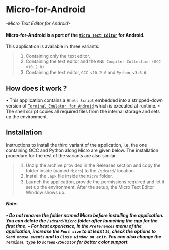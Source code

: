 # Micro-for-Android
*-Micro Text Editor for Android-*

#### **Micro-for-Android** is a port of the [`Micro Text Editor`](https://github.com/zyedidia/micro) for Android.
This application is available in three variants:
> 1. Containing only the text editor.
> 2. Containing the text editor and the `GNU Compiler Collection (GCC v10.2.0)`.
> 3. Containing the text editor, `GCC v10.2.0` and `Python v3.6.6`.

## How does it work ?

• This application contains a `Shell Script` embedded into a stripped-down version of [`Terminal Emulator for Android`](https://github.com/jackpal/Android-Terminal-Emulator) which is executed at runtime.
• The shell script copies all required files from the internal storage and sets up the environment.

## Installation

Instructions to install the third variant of the application, i.e. the one containing GCC and Python along Micro are given below. The installation procedure for the rest of the variants are also similar.

> 1. Unzip the archive provided in the Releases section and copy the folder inside (named `Micro`) to the `/sdcard/` location.
> 2. Install the `.apk` file inside the `Micro` folder.
> 3. Launch the application, provide the permissions required and let it set up the environment. After the setup, the Micro Text Editor Window shows up.
>

#### ***Note:***
***• Do not rename the folder named Micro before installing the application. You can delete the `/sdcard/Micro` folder after launching the app for the first time.***
***• For best experience, in the `Preferences` menu of the application, increase the `Font size` to at least `14`, check the options to `Send mouse events` and to `Close window on exit`. You can also change the `Terminal type` to `screen-256color` for better color support.***
